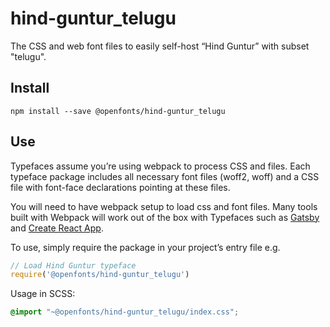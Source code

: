 
# hind-guntur_telugu

The CSS and web font files to easily self-host “Hind Guntur” with subset "telugu".

## Install

`npm install --save @openfonts/hind-guntur_telugu`

## Use

Typefaces assume you’re using webpack to process CSS and files. Each typeface
package includes all necessary font files (woff2, woff) and a CSS file with
font-face declarations pointing at these files.

You will need to have webpack setup to load css and font files. Many tools built
with Webpack will work out of the box with Typefaces such as [Gatsby](https://github.com/gatsbyjs/gatsby)
and [Create React App](https://github.com/facebookincubator/create-react-app).

To use, simply require the package in your project’s entry file e.g.

```javascript
// Load Hind Guntur typeface
require('@openfonts/hind-guntur_telugu')
```

Usage in SCSS:
```scss
@import "~@openfonts/hind-guntur_telugu/index.css";
```
